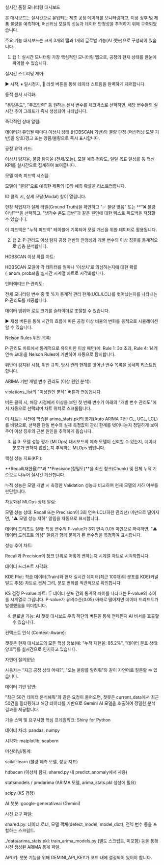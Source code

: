 실시간 품질 모니터링 대시보드

본 대시보드는 실시간으로 유입되는 제조 공정 데이터를 모니터링하고, 이상 징후 및 제품 불량을 예측하며, 머신러닝 모델의 성능과 데이터 안정성을 추적하기 위해 구축되었습니다.

주요 기능
대시보드는 크게 3개의 탭과 1개의 글로벌 기능(AI 챗봇)으로 구성되어 있습니다.

1. 탭 1: 실시간 모니터링
가장 핵심적인 모니터링 탭으로, 공정의 현재 상태를 한눈에 파악할 수 있습니다.

실시간 스트리밍 제어:

▶ 시작, ⏸ 일시정지, 🔄 리셋 버튼을 통해 데이터 스트림을 완벽하게 제어합니다.

동적 센서 시각화:

"용탕온도", "주조압력" 등 원하는 센서 변수를 체크박스로 선택하면, 해당 변수들의 실시간 추이 그래프가 즉시 생성되어 나타납니다.

즉각적인 상태 알림:

데이터가 유입될 때마다 이상치 상태 (HDBSCAN 기반)와 불량 판정 (머신러닝 모델 기반)을 양호/경고 또는 양품/불량으로 즉시 표시합니다.

공정 요약 카드:

이상치 탐지율, 불량 탐지율 (전체/오늘), 모델 예측 정확도, 일일 목표 달성률 등 핵심 KPI를 실시간으로 집계하여 보여줍니다.

모델 예측 피드백 시스템:

모델이 "불량"으로 예측한 제품의 ID와 예측 확률을 리스트업합니다.

ID 클릭 시, 상세 모달(Modal) 창이 열립니다.

현장 작업자가 실제 라벨(Ground Truth)을 확인하고 "✅ 불량 맞음" 또는 **"❌ 불량 아님"**을 선택하고, "냉각수 온도 급변"과 같은 원인에 대한 텍스트 피드백을 저장할 수 있습니다.

이 피드백은 "누적 피드백" 테이블에 기록되어 모델 개선을 위한 데이터로 활용됩니다.

2. 탭 2: P-관리도 이상 탐지
공정 전반의 안정성과 개별 변수의 이상 징후를 통계적으로 심층 분석합니다.

HDBSCAN 이상 확률 차트:

HDBSCAN 모델이 각 데이터를 얼마나 '이상치'로 의심하는지에 대한 확률(_anom_proba)을 실시간 시계열 차트로 시각화합니다.

인터랙티브 P-관리도:

전체 모니터링 변수 중 몇 %가 통계적 관리 한계(UCL/LCL)를 벗어났는지를 나타내는 P-관리도를 제공합니다.

데이터 범위와 로트 크기를 슬라이더로 조절할 수 있습니다.

▶ 재생 버튼을 통해 시간의 흐름에 따른 공정 이상 비율의 변화를 동적으로 시뮬레이션할 수 있습니다.

Nelson Rules 위반 목록:

P-관리도 차트에서 통계적으로 유의미한 이상 패턴(예: Rule 1: 3σ 초과, Rule 4: 14개 연속 교대)을 Nelson Rules에 기반하여 자동으로 탐지합니다.

위반이 감지된 시점, 위반 규칙, 당시 관리 한계를 벗어난 변수 목록을 상세히 리스트업합니다.

ARIMA 기반 개별 변수 관리도 (이상 원인 분석):

violations_list의 "이상원인 분석" 버튼과 연동됩니다.

버튼 클릭 시, 해당 시점에서 이상을 보인 첫 번째 변수가 아래의 "개별 변수 관리도"에서 자동으로 선택되며 차트 위치로 스크롤됩니다.

이 차트는 사전에 학습된 arima_stats.pkl의 통계(Auto ARIMA 기반 CL, UCL, LCL)를 바탕으로, 선택된 단일 변수의 실제 측정값이 관리 한계를 벗어나는지 정밀하게 보여주어 이상 징후의 근본 원인을 추적하게 돕습니다.

3. 탭 3: 모델 성능 평가 (MLOps)
대시보드의 예측 모델이 신뢰할 수 있는지, 데이터 분포가 변하지 않았는지 추적하는 MLOps 탭입니다.

핵심 성능 지표(KPI):

**Recall(재현율)**과 **Precision(정밀도)**을 최신 청크(Chunk) 및 전체 누적 기준으로 나누어 실시간 계산합니다.

누적 성능은 모델 개발 시 측정한 Validation 성능과 비교하여 현재 모델의 저하 여부를 판단합니다.

자동화된 MLOps 상태 알림:

모델 성능 상태: Recall 또는 Precision이 3회 연속 LCL(하한 관리선) 미만으로 떨어지면, "⚠️ 모델 성능 저하" 알림을 자동으로 표시합니다.

데이터 드리프트 상태: 특정 변수의 P-value가 3회 연속 0.05 미만으로 하락하면, "⚠️ 데이터 드리프트 의심" 알림과 함께 문제가 된 변수명을 특정하여 표시합니다.

성능 추이 차트:

Recall과 Precision이 청크 단위로 어떻게 변하는지 시계열 차트로 시각화합니다.

데이터 드리프트 시각화:

KDE Plot: 학습 데이터(Train)와 현재 실시간 데이터(최근 100개)의 분포를 KDE(커널 밀도 추정) 차트로 겹쳐 그려, 분포 변화를 직관적으로 확인합니다.

KS 검정 P-value 차트: 두 데이터 분포 간의 통계적 차이를 나타내는 P-value의 추이를 시계열로 그립니다. P-value가 유의수준(0.05) 아래로 떨어지면 데이터 드리프트가 발생했음을 의미합니다.

4. 글로벌 기능: AI 챗봇
대시보드 우측 하단의 버튼을 통해 언제든지 AI 비서를 호출할 수 있습니다.

컨텍스트 인식 (Context-Aware):

챗봇은 현재 대시보드의 모든 핵심 정보(예: "누적 재현율: 85.2%", "데이터 분포 상태: 양호")를 실시간으로 인지하고 있습니다.

자연어 질의응답:

사용자는 "지금 공정 상태 어때?", "오늘 불량률 알려줘"와 같이 자연어로 질문할 수 있습니다.

데이터 기반 답변:

"최근 50건 데이터 분석해줘"와 같은 요청이 들어오면, 챗봇은 current_data에서 최근 50건을 필터링하고 해당 데이터를 기반으로 Gemini AI 모델을 호출하여 정밀한 분석 결과를 제공합니다.

기술 스택 및 요구사항
핵심 프레임워크: Shiny for Python

데이터 처리: pandas, numpy

시각화: matplotlib, seaborn

머신러닝/통계:

scikit-learn (불량 예측 모델, 성능 지표)

hdbscan (이상치 탐지, shared.py 내 predict_anomaly에서 사용)

statsmodels / pmdarima (ARIMA 모델, arima_stats.pkl 생성에 필요)

scipy (KS 검정)

AI 챗봇: google-generativeai (Gemini)

사전 요구 파일:

shared.py: 데이터 로더, 모델 객체(defect_model, model_dict), 전역 변수 등을 포함하는 스크립트.

./data/arima_stats.pkl: train_arima_models.py (별도 스크립트, 미포함) 등을 통해 사전 생성된 ARIMA 통계 파일.

API 키: 챗봇 기능을 위해 GEMINI_API_KEY가 코드 내에 설정되어 있어야 합니다.
